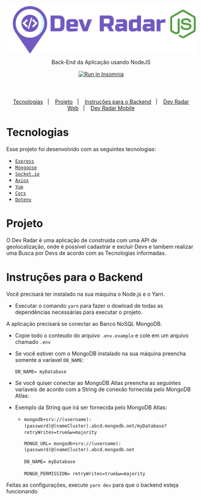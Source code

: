 <header align="center" >
  <img align="center" src="./.github/dev-radar-nodejs.svg" alt="Dev Radar">
  <p align="center">
    Back-End da Aplicação usando NodeJS
  </p>

  <p align="center" style="margin-top: 15px;">
    <a href="https://insomnia.rest/run/?label=Dev%20Radar&uri=https%3A%2F%2Fraw.githubusercontent.com%2Fwill-souza97%2F01-dev-radar_backend%2Fmaster%2FRun_Insomnia.json" target="_blank"><img src="https://insomnia.rest/images/run.svg" alt="Run in Insomnia"></a>
  </p>

</header>

<p align="center" style="margin-top: 15px;">
  <a href="#tecnologias">Tecnologias</a>&nbsp;&nbsp;&nbsp;|&nbsp;&nbsp;&nbsp;
  <a href="#projeto">Projeto</a>&nbsp;&nbsp;&nbsp;|&nbsp;&nbsp;&nbsp;
  <a href="">Instruções para o Backend</a>&nbsp;&nbsp;&nbsp;|&nbsp;&nbsp;&nbsp;
  <a href="">Dev Radar Web</a>&nbsp;&nbsp;&nbsp;|&nbsp;&nbsp;&nbsp;
  <a href="">Dev Radar Mobile</a>

</p>

<h1 id="tecnologias">Tecnologias</h1>

Esse projeto foi desenvolvido com as seguintes tecnologias:

- [`Express`](https://www.npmjs.com/package/express)
- [`Mongoose`](https://www.npmjs.com/package/mongoose)
- [`Socket.io`](https://www.npmjs.com/package/socket.io)
- [`Axios`](https://www.npmjs.com/package/axios)
- [`Yup`](https://www.npmjs.com/package/yup)
- [`Cors`](https://www.npmjs.com/package/cors)
- [`Dotenv`](https://www.npmjs.com/package/dotenv)

<h1 id="projeto">Projeto</h1>

O Dev Radar é uma aplicação de construida com uma API de geolocalização,
onde é possível cadastrar e excluir Devs e tambem realizar uma Busca por
Devs de acordo com as Tecnologias informadas.

<h1 id="instrucao">Instruções para o Backend</h1>

Você precisará ter instalado na sua máquina o Node.js e o Yarn.

- Executar o comando `yarn` para fazer o dowload de todas as dependências necessárias para executar o projeto.

A aplicação precisará se conectar ao Banco NoSQL MongoDB.

- Copie todo o conteudo do arquivo `.env.example` e cole em um arquivo chamado `.env`
- Se você estiver com o MongoDB instalado na sua máquina preencha somente a variavel `DB_NAME`:

      DB_NAME= myDatabase

- Se você quiser conectar ao MongoDB Atlas preencha as seguintes variaveis de acordo com a String de conexão fornecida pelo MongoDB Atlas:
- Exemplo da String que irá ser fornecida pelo MongoDB Atlas:

  - `mongodb+srv://(username):(password)@(nameCluster).abcd.mongodb.net/myDatabase?retryWrites=true&w=majority`

        MONGO_URL= mongodb+srv://(username):(password)@(nameCluster).abcd.mongodb.net

        DB_NAME= myDatabase

        MONGO_PERMISSION= retryWrites=true&w=majority

Feitas as configurações, execute `yarn dev` para que o backend esteja funcionando

